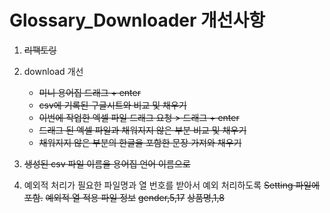 # Glossary_Downloader 개선사항
1. ~~리팩토링~~
2. download 개선
    - ~~미니 용어집 드래그 + enter~~
    - ~~csv에 기록된 구글시트와 비교 및 채우기~~
    - ~~이번에 작업한 엑셀 파일 드래그 요청 > 드래그 + enter~~
    - ~~드래그 된 엑셀 파일과 채워지지 않은 부분 비교 및 채우기~~
    - ~~채워지지 않은 부분의 한글을 포함한 문장 가져와 채우기~~

3. ~~생성된 csv 파일 이름을 용어집 언어 이름으로~~

4. 예외적 처리가 필요한 파일명과 열 번호를 받아서 예외 처리하도록
~~Setting 파일에 포함.~~
~~예외적 열 적용 파일 정보~~
~~gender,5,17~~
~~상품명,1,8~~